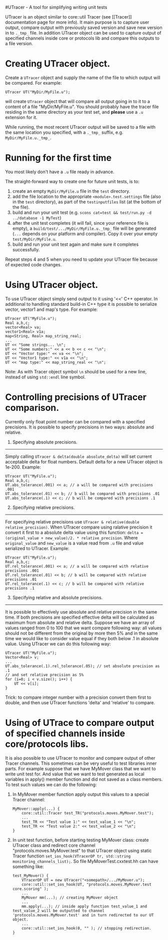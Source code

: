 #UTracer - A tool for simplifying writing unit tests

UTracer is an object similar to core::util Tracer (see [[Tracer]] documentation page for more info). It main purpose is to capture user output, compare output with previously saved version and save new version in to `._tmp_` file. In addition UTracer object can be used to capture output of specified channels inside core or protocols lib and compare this outputs to a file version.

Creating UTracer object.
========================

Create a `UTracer` object and supply the name of the file to which output will be compared. For example:

```
UTracer UT("MyDir/MyFile.u");
```

will create `UTracer` object that will compare all output going in to it to a content of a file "MyDir/MyFile.u". You should probably have the tracer file residing in the same directory as your test set, and **please** use a `.u` extension for it.

While running, the most recent UTracer output will be saved to a file with the same location you specified, with a `._tmp_` suffix, e.g. `MyDir/MyFile.u._tmp_`.

Running for the first time
==========================

You most likely don't have a `.u` file ready in advance.

The straight-forward way to create one for future unit tests, is to:

  1. create an empty `MyDir/MyFile.u` file in the `test` directory.
  2. add the file location to the appropriate `<module>.test.settings` file (also in the `test` directory), as part of the `testinputfiles` list (at the bottom of the file).
  3. build and run your unit test (e.g. `scons cat=test && test/run.py -d ../database -1 MyTest`)
  4. after the unit test completes (it will fail, since your reference file is empty), a `build/test/.../MyDir/MyFile.u._tmp_` file will be generated (`...` depends on your platform and compiler). Copy it over your empty `test/MyDir/MyFile.u`.
  5. build and run your unit test again and make sure it completes successfully.

Repeat steps 4 and 5 when you need to update your UTracer file because of expected code changes.

Using UTracer object.
=====================

To use UTracer object simply send output to it using '\<\<' C++ operator. In additional to handling standard build-in C++ type it is possible to serialize vector, vector1 and map's type. For example:

```
UTracer UT("MyFile.u");
Real a,b,c;
vector<Real> va;
vector1<Real> v1a;
map<String, Real> map_string_real;
...
UT << "Some strings... \n";
UT << "Some numbers:" << a << b << c << "\n";
UT << "Vector type:" << va << "\n";
UT << "Vector1 type:" << v1a << "\n";
UT << "map type:" << map_string_real << "\n";
```

Note: As with Tracer object symbol `\n` should be used for a new line, instead of using `std::endl` line symbol.

Controlling precisions of UTracer comparison.
=============================================

Currently only float point number can be compared with a specified precisions. It is possible to specify precisions in two ways: absolute and relative.

1. Specifying absolute precisions.
----------------------------------

Simply calling `UTracer & delta(double absolute_delta)` will set current acceptable delta for float numbers. Default delta for a new UTracer object is 1e-200. Example:

```
UTracer UT("MyFile.u");
Real a,b,c;
UT.abs_tolerance(.001) << a; // a will be compared with precisions .001
UT.abs_tolerance(.01) << b; // b will be compared with precisions .01
UT.abs_tolerance(.1) << c; // b will be compared with precisions .1
```

2. Specifying relative precisions.
----------------------------------

For specifying relative precisions use `UTracer & relative(double relative_precision)`. When UTracer compare using ralative precision it convert it first to a absolute delta value using this function: `delta = (original_value + new_value)/2. * relative_precision`. Where `original_value` and `new_value` is a value read from `.u` file and value serialized to UTracer. Example:

```
UTracer UT("MyFile.u");
Real a,b,c;
UT.rel_tolerance(.001) << a; // a will be compared with relative precisions .001
UT.rel_tolerance(.01) << b; // b will be compared with relative precisions .01
UT.rel_tolerance(.1) << c; // b will be compared with relative precisions .1
```

3. Specifying relative and absolute precisions.
-----------------------------------------------

It is possible to effectively use absolute and relative precision in the same time. If both precisions are specified effective delta will be calculated as maximum from absolute and relative delta. Suppose we have an array of values ranged from 0 to 100 that we want compare following way: all values should not be different from the original by more then 5% and in the same time we would like to consider value equal if they both below .1 in absolute value. Using UTracer we can do this following way:

```
UTracer UT("MyFile.u");
Vector<Real> v;
...
UT.abs_tolerance(.1).rel_tolerance(.05); // set absolute precision as .1
// and set relative precision as 5%
for (i=0; i < v.size(); i++) {
    UT << v[i];
}
```

Trick: to compare integer number with a precision convert them first to double, and then use UTracer functions 'delta' and 'relative' to compare.

Using of UTrace to compare output of specified channels inside core/protocols libs.
===================================================================================

It is also possible to use UTracer to monitor and compare output of other Tracer channels. This sometimes can be very useful to test libraries inner parts. For example suppose that we have MyMover class that we want to write unit test for. And value that we want to test generated as local variables in apply() member function and did not saved as a class members. To test such values we can do the following:

1.  In MyMover member function apply output this values to a special Tracer channel:

    ```
    MyMover::apply(...) {
        core::util::Tracer test_TR("protocols.moves.MyMover.test");
        ...
        test_TR << "Test value 1:" << test_value_1 << "\n";
        test_TR << "Test value 2:" << test_value_2 << "\n";
    }
    ```

2.  In unit test function, before starting testing MyMover class: create UTracer class and redirect core channel "protocols.moves.MyMover.test" to that UTracer object using static Tracer function `set_ios_hook(VTracerOP tr, std::string monitoring_channels_list);`. So file MyMoverTest.cxxtest.hh can have something like:

    ```
    test_MyMover() {
        VTracerOP UT = new UTracer("<somepath>/.../MyMover.u");
        core::util::set_ios_hook(UT, "protocols.moves.MyMover.test core.scoring" );
        ...
        MyMover mm(...); // creating MyMover object
        ...
        mm.apply(...); // inside apply function test_value_1 and test_value_2 will be outputted to channel 'protocols.moves.MyMover.test' and in turn redirected to our UT object.
        ...
        core::util::set_ios_hook(0, "" ); // stopping redirection.
    }
    ```
